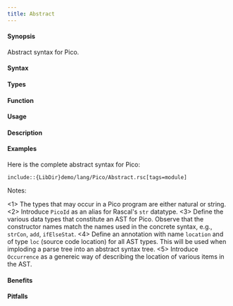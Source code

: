 ```yaml
---
title: Abstract
---
```


#### Synopsis

Abstract syntax for Pico.

#### Syntax

#### Types

#### Function
       
#### Usage

#### Description

#### Examples

Here is the complete abstract syntax for Pico:

```rascal
include::{LibDir}demo/lang/Pico/Abstract.rsc[tags=module]
```

                
Notes:

<1> The types that may occur in a Pico program are either natural or string.
<2> Introduce `PicoId` as an alias for Rascal's `str` datatype.
<3> Define the various data types that constitute an AST for Pico. Observe that the constructor names match the names used in the concrete syntax, e.g., `strCon`, `add`, `ifElseStat`.
<4> Define an annotation with name `location` and of type `loc` (source code location) for all AST types. This will be used when imploding
    a parse tree into an abstract syntax tree.
<5> Introduce `Occurrence` as a genereic way of describing the location of various items in the AST.

#### Benefits

#### Pitfalls

